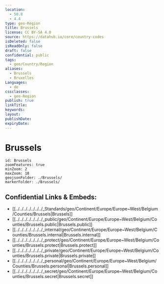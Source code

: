 ```yaml
---
location:
  - 50.8
  - 4.4
type: geo-Region
title: Brussels
license: CC BY-SA 4.0
source: https://datahub.io/core/country-codes
isDeleted: false
isReadOnly: false
draft: false
confidential: public
tags:
  - geo/Country/Region
aliases:
  - Brussels
  - Bruxelles
Languages:
  - de
cssclasses:
  - geo-Region
publish: true
linkTitle: 
keywords: 
layout: 
publishDate: 
expiryDate:
---
```


# Brussels

```leaflet
id: Brussels
zoomFeatures: true 
minZoom: 2 
maxZoom: 18
geojsonFolder: ./Brussels/
markerFolder: ./Brussels/
```


## Confidential Links & Embeds: 
- [[../../../../../../../_Standards/geo/Continent/Europe/Europe~West/Belgium/Counties/Brussels|Brussels]] 
- [[../../../../../../../_public/geo/Continent/Europe/Europe~West/Belgium/Counties/Brussels.public|Brussels.public]] 
- [[../../../../../../../_internal/geo/Continent/Europe/Europe~West/Belgium/Counties/Brussels.internal|Brussels.internal]] 
- [[../../../../../../../_protect/geo/Continent/Europe/Europe~West/Belgium/Counties/Brussels.protect|Brussels.protect]] 
- [[../../../../../../../_private/geo/Continent/Europe/Europe~West/Belgium/Counties/Brussels.private|Brussels.private]] 
- [[../../../../../../../_personal/geo/Continent/Europe/Europe~West/Belgium/Counties/Brussels.personal|Brussels.personal]] 
- [[../../../../../../../_secret/geo/Continent/Europe/Europe~West/Belgium/Counties/Brussels.secret|Brussels.secret]] 

